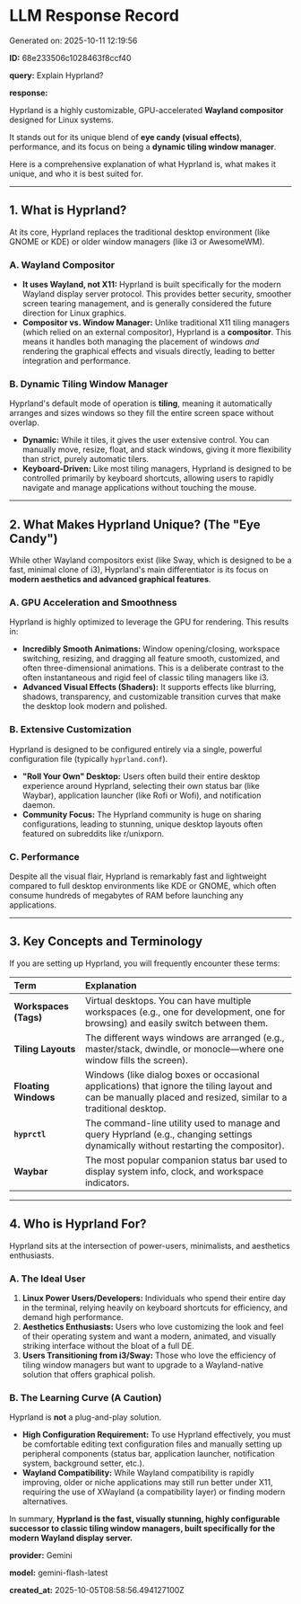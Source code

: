 # LLM Response Record

Generated on: 2025-10-11 12:19:56

**ID:** 68e233506c1028463f8ccf40

**query:** Explain Hyprland?

**response:**

Hyprland is a highly customizable, GPU-accelerated **Wayland compositor** designed for Linux systems.

It stands out for its unique blend of **eye candy (visual effects)**, performance, and its focus on being a **dynamic tiling window manager**.

Here is a comprehensive explanation of what Hyprland is, what makes it unique, and who it is best suited for.

---

## 1. What is Hyprland?

At its core, Hyprland replaces the traditional desktop environment (like GNOME or KDE) or older window managers (like i3 or AwesomeWM).

### A. Wayland Compositor

* **It uses Wayland, not X11:** Hyprland is built specifically for the modern Wayland display server protocol. This provides better security, smoother screen tearing management, and is generally considered the future direction for Linux graphics.
* **Compositor vs. Window Manager:** Unlike traditional X11 tiling managers (which relied on an external compositor), Hyprland is a **compositor**. This means it handles both managing the placement of windows *and* rendering the graphical effects and visuals directly, leading to better integration and performance.

### B. Dynamic Tiling Window Manager

Hyprland's default mode of operation is **tiling**, meaning it automatically arranges and sizes windows so they fill the entire screen space without overlap.

* **Dynamic:** While it tiles, it gives the user extensive control. You can manually move, resize, float, and stack windows, giving it more flexibility than strict, purely automatic tilers.
* **Keyboard-Driven:** Like most tiling managers, Hyprland is designed to be controlled primarily by keyboard shortcuts, allowing users to rapidly navigate and manage applications without touching the mouse.

---

## 2. What Makes Hyprland Unique? (The "Eye Candy")

While other Wayland compositors exist (like Sway, which is designed to be a fast, minimal clone of i3), Hyprland's main differentiator is its focus on **modern aesthetics and advanced graphical features**.

### A. GPU Acceleration and Smoothness

Hyprland is highly optimized to leverage the GPU for rendering. This results in:

* **Incredibly Smooth Animations:** Window opening/closing, workspace switching, resizing, and dragging all feature smooth, customized, and often three-dimensional animations. This is a deliberate contrast to the often instantaneous and rigid feel of classic tiling managers like i3.
* **Advanced Visual Effects (Shaders):** It supports effects like blurring, shadows, transparency, and customizable transition curves that make the desktop look modern and polished.

### B. Extensive Customization

Hyprland is designed to be configured entirely via a single, powerful configuration file (typically `hyprland.conf`).

* **"Roll Your Own" Desktop:** Users often build their entire desktop experience around Hyprland, selecting their own status bar (like Waybar), application launcher (like Rofi or Wofi), and notification daemon.
* **Community Focus:** The Hyprland community is huge on sharing configurations, leading to stunning, unique desktop layouts often featured on subreddits like r/unixporn.

### C. Performance

Despite all the visual flair, Hyprland is remarkably fast and lightweight compared to full desktop environments like KDE or GNOME, which often consume hundreds of megabytes of RAM before launching any applications.

---

## 3. Key Concepts and Terminology

If you are setting up Hyprland, you will frequently encounter these terms:

| Term | Explanation |
| :--- | :--- |
| **Workspaces (Tags)** | Virtual desktops. You can have multiple workspaces (e.g., one for development, one for browsing) and easily switch between them. |
| **Tiling Layouts** | The different ways windows are arranged (e.g., master/stack, dwindle, or monocle—where one window fills the screen). |
| **Floating Windows** | Windows (like dialog boxes or occasional applications) that ignore the tiling layout and can be manually placed and resized, similar to a traditional desktop. |
| **`hyprctl`** | The command-line utility used to manage and query Hyprland (e.g., changing settings dynamically without restarting the compositor). |
| **Waybar** | The most popular companion status bar used to display system info, clock, and workspace indicators. |

---

## 4. Who is Hyprland For?

Hyprland sits at the intersection of power-users, minimalists, and aesthetics enthusiasts.

### A. The Ideal User

1. **Linux Power Users/Developers:** Individuals who spend their entire day in the terminal, relying heavily on keyboard shortcuts for efficiency, and demand high performance.
2. **Aesthetics Enthusiasts:** Users who love customizing the look and feel of their operating system and want a modern, animated, and visually striking interface without the bloat of a full DE.
3. **Users Transitioning from i3/Sway:** Those who love the efficiency of tiling window managers but want to upgrade to a Wayland-native solution that offers graphical polish.

### B. The Learning Curve (A Caution)

Hyprland is **not** a plug-and-play solution.

* **High Configuration Requirement:** To use Hyprland effectively, you must be comfortable editing text configuration files and manually setting up peripheral components (status bar, application launcher, notification system, background setter, etc.).
* **Wayland Compatibility:** While Wayland compatibility is rapidly improving, older or niche applications may still run better under X11, requiring the use of XWayland (a compatibility layer) or finding modern alternatives.

In summary, **Hyprland is the fast, visually stunning, highly configurable successor to classic tiling window managers, built specifically for the modern Wayland display server.**

**provider:** Gemini

**model:** gemini-flash-latest

**created_at:** 2025-10-05T08:58:56.494127100Z

